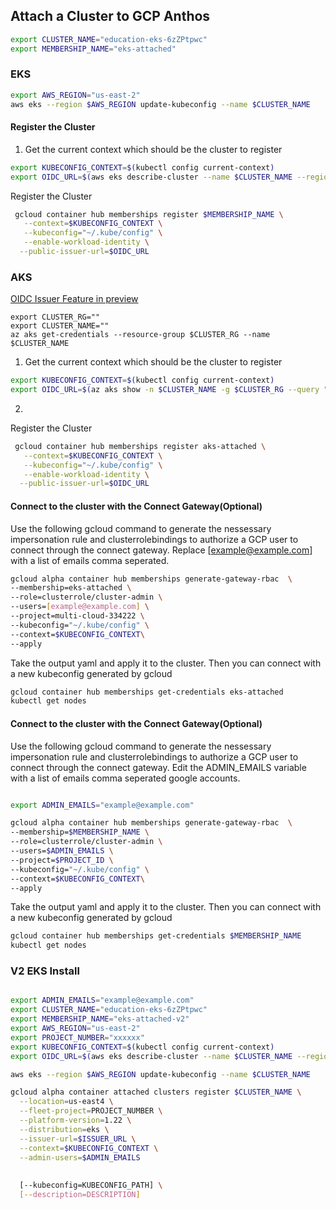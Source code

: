 ## Attach a Cluster to GCP Anthos
```bash
export CLUSTER_NAME="education-eks-6zZPtpwc"
export MEMBERSHIP_NAME="eks-attached"


```

###  EKS 
```bash
export AWS_REGION="us-east-2"
aws eks --region $AWS_REGION update-kubeconfig --name $CLUSTER_NAME
```

#### Register the Cluster
1. Get the current context which should be the cluster to register
```bash
export KUBECONFIG_CONTEXT=$(kubectl config current-context) 
export OIDC_URL=$(aws eks describe-cluster --name $CLUSTER_NAME --region $AWS_REGION --query "cluster.identity.oidc.issuer" --output text)
```

Register the Cluster

```bash
 gcloud container hub memberships register $MEMBERSHIP_NAME \
   --context=$KUBECONFIG_CONTEXT \
   --kubeconfig="~/.kube/config" \
   --enable-workload-identity \
  --public-issuer-url=$OIDC_URL
   ```

### AKS 
[OIDC Issuer Feature in preview](https://docs.microsoft.com/en-us/azure/aks/cluster-configuration#register-the-enableoidcissuerpreview-feature-flag)

```
export CLUSTER_RG=""
export CLUSTER_NAME=""
az aks get-credentials --resource-group $CLUSTER_RG --name $CLUSTER_NAME
```

1. Get the current context which should be the cluster to register
```bash
export KUBECONFIG_CONTEXT=$(kubectl config current-context) 
export OIDC_URL=$(az aks show -n $CLUSTER_NAME -g $CLUSTER_RG --query "oidcIssuerProfile.issuerUrl" -otsv)
```

2. 

Register the Cluster

```bash
 gcloud container hub memberships register aks-attached \
   --context=$KUBECONFIG_CONTEXT \
   --kubeconfig="~/.kube/config" \
   --enable-workload-identity \
  --public-issuer-url=$OIDC_URL
   ```


#### Connect to the cluster with the Connect Gateway(Optional)
Use the following gcloud command to generate the nessessary impersonation rule and clusterrolebindings to authorize a GCP user to connect through the connect gateway. Replace [example@example.com] with a list of emails comma seperated. 

```bash
gcloud alpha container hub memberships generate-gateway-rbac  \
--membership=eks-attached \
--role=clusterrole/cluster-admin \
--users=[example@example.com] \
--project=multi-cloud-334222 \
--kubeconfig="~/.kube/config" \
--context=$KUBECONFIG_CONTEXT\
--apply
```

Take the output yaml and apply it to the cluster. Then you can connect with a new kubeconfig generated by gcloud
```bash
gcloud container hub memberships get-credentials eks-attached
kubectl get nodes
```




#### Connect to the cluster with the Connect Gateway(Optional)
Use the following gcloud command to generate the nessessary impersonation rule and clusterrolebindings to authorize a GCP user to connect through the connect gateway. Edit the ADMIN_EMAILS variable with a list of emails comma seperated google accounts. 

```bash

export ADMIN_EMAILS="example@example.com"

gcloud alpha container hub memberships generate-gateway-rbac  \
--membership=$MEMBERSHIP_NAME \
--role=clusterrole/cluster-admin \
--users=$ADMIN_EMAILS \
--project=$PROJECT_ID \
--kubeconfig="~/.kube/config" \
--context=$KUBECONFIG_CONTEXT\
--apply
```

Take the output yaml and apply it to the cluster. Then you can connect with a new kubeconfig generated by gcloud
```bash
gcloud container hub memberships get-credentials $MEMBERSHIP_NAME
kubectl get nodes
```

### V2 EKS Install
```sh

export ADMIN_EMAILS="example@example.com"
export CLUSTER_NAME="education-eks-6zZPtpwc"
export MEMBERSHIP_NAME="eks-attached-v2"
export AWS_REGION="us-east-2"
export PROJECT_NUMBER="xxxxxx"
export KUBECONFIG_CONTEXT=$(kubectl config current-context) 
export OIDC_URL=$(aws eks describe-cluster --name $CLUSTER_NAME --region $AWS_REGION --query "cluster.identity.oidc.issuer" --output text)

aws eks --region $AWS_REGION update-kubeconfig --name $CLUSTER_NAME

gcloud alpha container attached clusters register $CLUSTER_NAME \
  --location=us-east4 \
  --fleet-project=PROJECT_NUMBER \
  --platform-version=1.22 \
  --distribution=eks \
  --issuer-url=$ISSUER_URL \
  --context=$KUBECONFIG_CONTEXT \
  --admin-users=$ADMIN_EMAILS
  
  
  [--kubeconfig=KUBECONFIG_PATH] \
  [--description=DESCRIPTION]
```
